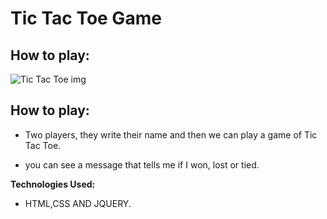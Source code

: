 
# Tic Tac Toe  Game

## How to play:

![Tic Tac Toe img](https://www.google.com.sa/url?sa=i&source=images&cd=&cad=rja&uact=8&ved=2ahUKEwjfnfXLwYDfAhVB_aQKHdU2Ba0QjRx6BAgBEAU&url=https%3A%2F%2Fbrilliant.org%2Fwiki%2Ftic-tac-toe%2F&psig=AOvVaw139EGtfjbr96XidiNhQn64&ust=1543818295426754)

## How to play:
- Two players, they write their name and then we can play a game of Tic Tac Toe.

- you can see a message that tells me if I won, lost or tied.

**Technologies Used:**
- HTML,CSS AND JQUERY.

